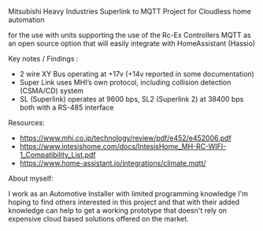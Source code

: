 Mitsubishi Heavy Industries Superlink to MQTT Project for Cloudless home automation

for the use with units supporting the use of the Rc-Ex Controllers
MQTT as an open source option that will easily integrate with HomeAssistant (Hassio)

Key notes / Findings :
* 2 wire XY Bus operating at +17v (+14v reported in some documentation)
* Super Link uses MHI’s own protocol, including collision detection (CSMA/CD) system
* SL (Superlink) operates at 9600 bps, SL2 (Superlink 2) at 38400 bps both with a RS-485 interface


Resources:
* https://www.mhi.co.jp/technology/review/pdf/e452/e452006.pdf
* https://www.intesishome.com/docs/IntesisHome_MH-RC-WIFI-1_Compatibility_List.pdf  
* https://www.home-assistant.io/integrations/climate.mqtt/



About myself: 

I work as an Automotive Installer with limited programming knowledge 
I'm hoping to find others interested in this project and that with their added 
knowledge can help to get a working prototype that doesn't rely on expensive cloud based solutions offered on the market.